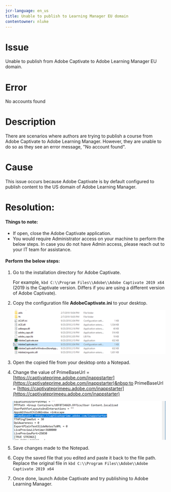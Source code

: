 ```yaml
---
jcr-language: en_us
title: Unable to publish to Learning Manager EU domain
contentowner: nluke
---
```



# Issue

Unable to publish from Adobe Captivate to Adobe Learning Manager EU domain.

# Error

No accounts found

# Description

There are scenarios where authors are trying to publish a course from Adobe Captivate to Adobe Learning Manager. However, they are unable to do so as they see an error message, "No account found".

# Cause

This issue occurs because Adobe Captivate is by default configured to publish content to the US domain of Adobe Learning Manager.

# Resolution:

#### Things to note:

* If open, close the Adobe Captivate application.
* You would require Administrator access on your machine to perform the below steps. In case you do not have Admin access, please reach out to your IT team for assistance.

#### Perform the below steps:

1. Go to the installation directory for Adobe Captivate.&nbsp;

   For example,  `kbd C:\\Program Files\\Adobe\\Adobe Captivate 2019 x64` (2019 is the Captivate version. Differs if you are using a different version of Adobe Captivate).

1. Copy the configuration file **AdobeCaptivate.ini** to your desktop.

   ![](assets/cp-captivate.ini.png)

1. Open the copied file from your desktop onto a Notepad.
1. Change the value of PrimeBaseUrl = [https://captivateprime.adobe.com/inappstarter](https://captivateprime.adobe.com/inappstarter)&nbsp;to PrimeBaseUrl = [https://captivateprimeeu.adobe.com/inappstarter](https://captivateprimeeu.adobe.com/inappstarter)

   ![](assets/cp-primebaseurl.png)

1. Save changes made to the Notepad.
1. Copy the saved file that you edited and paste it back to the file path. Replace the original file in  `kbd C:\\Program Files\\Adobe\\Adobe Captivate 2019 x64`
1. Once done, launch Adobe Captivate and try publishing to Adobe Learning Manager.

